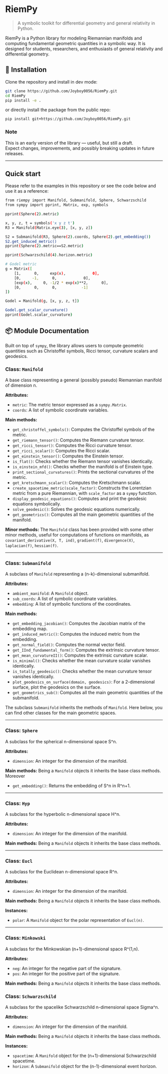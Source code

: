 # RiemPy

> A symbolic toolkit for differential geometry and general relativity in Python.

RiemPy is a Python library for modeling Riemannian manifolds and computing fundamental geometric quantities in a symbolic way. It is designed for students, researchers, and enthusiasts of general relativity and differential geometry.
## 🚀 Installation

Clone the repository and install in dev mode:

```bash
git clone https://github.com/Joyboy0056/RiemPy.git
cd RiemPy
pip install -e .
```
or directly install the package from the public repo:
```bash
pip install git+https://github.com/Joyboy0056/RiemPy.git
```

### Note
This is an early version of the library — useful, but still a draft.  
Expect changes, improvements, and possibly breaking updates in future releases.

---

## Quick start

Please refer to the examples in this repository or see the code below and use it as a reference:

```bash
from riempy import Manifold, Submanifold, Sphere, Schwarzschild
from sympy import pprint, Matrix, exp, symbols

pprint(Sphere(2).metric)

x, y, z, t = symbols('x y z t')
R3 = Manifold(Matrix.eye(3), [x, y, z])

S2 = Submanifold(R3, Sphere(2).coords, Sphere(2).get_embedding())
S2.get_induced_metric()
pprint(Sphere(2).metric==S2.metric)

pprint(Schwarzschild(4).horizon.metric)

# Godel metric
g = Matrix([
    [1,      0,     exp(x),            0],
    [0,     -1,      0,            0],
    [exp(x),     0, -1/2 * exp(x)**2,      0],
    [0,      0,      0,           -1]
])

Godel = Manifold(g, [x, y, z, t])

Godel.get_scalar_curvature()
pprint(Godel.scalar_curvature)
```

## 📦 Module Documentation

Built on top of `sympy`, the library allows users to compute geometric quantities such as Christoffel symbols, Ricci tensor, curvature scalars and geodesics.

### Class: `Manifold`

A base class representing a general (possibly pseudo) Riemannian manifold of dimension n.

**Attributes:**
- `metric`: The metric tensor expressed as a `sympy.Matrix`.
- `coords`: A list of symbolic coordinate variables.

**Main methods:**
- `get_christoffel_symbols()`: Computes the Christoffel symbols of the metric.
- `get_riemann_tensor()`: Computes the Riemann curvature tensor.
- `get_ricci_tensor()`: Computes the Ricci curvature tensor.
- `get_ricci_scalar()`: Computes the Ricci scalar.
- `get_einstein_tensor()`: Computes the Einstein tensor.
- `is_flat()`: Checks whether the Riemann tensor vanishes identically.
- `is_einstein_mfd()`: Checks whether the manifold is of Einstein type.
- `print_sectional_curvatures()`: Prints the sectional curvatures of the metric.
- `get_kretschmann_scalar()`: Computes the Kretschmann scalar.
- `create_spacetime_metric(scale_factor)`: Constructs the Lorentzian metric from a pure Riemannian, with `scale_factor` as a `sympy` function.
- `display_geodesic_equations()`: Computes and print the geodesic equations symbolically.
- `solve_geodesic()`: Solves the geodesic equations numerically.
- `get_geometrics()`: Computes all the main geometric quantities of the manifold.

**Minor methods:**
The `Manifold` class has been provided with some other minor methods, useful for computations of functions on manifolds, as `covariant_derivative(X, T, ind)`, `gradient(f)`, `divergence(X)`, `laplacian(f)`, `hessian(f)`.


---

### Class: `Submanifold`

A subclass of `Manifold` representing a (n-k)-dimensional submanifold.

**Attributes:**
- `ambient_manifold`: A `Manifold` object.
- `sub_coords`: A list of symbolic coordinate variables.
- `embedding`: A list of symbolic functions of the coordinates.

**Main methods:**
- `get_embedding_jacobian()`: Computes the Jacobian matrix of the embedding map.
- `get_induced_metric()`: Computes the induced metric from the embedding.
- `get_normal_field()`: Computes the normal vector field.
- `get_IInd_fundamental_form()`: Computes the extrinsic curvature tensor.
- `get_mean_curvatureII()`: Computes the extrinsic curvature scalar.
- `is_minimal()`: Checks whether the mean curvature scalar vanishes identically.
- `is_totally_geodesic()`: Checks whether the mean curvature tensor vanishes identically.
- `plot_geodesics_on_surface(domain, geodesics)`: For a 2-dimensional surface, plot the geodesics on the surface.
- `get_geometrics_sub()`: Computes all the main geometric quantities of the submanifold.

The subclass `Submanifold` inherits the methods of `Manifold`. 
Here below, you can find other classes for the main geometric spaces.

---

### Class: `Sphere`

A subclass for the spherical n-dimensional space S^n.

**Attributes:**
- `dimension`: An integer for the dimension of the manifold.

**Main methods:**
Being a `Manifold` objects it inherits the base class methods. Moreover
- `get_embedding()`: Returns the embedding of S^n in R^n+1.

---

### Class: `Hyp`

A subclass for the hyperbolic n-dimensional space H^n.

**Attributes:**
- `dimension`: An integer for the dimension of the manifold.

**Main methods:**
Being a `Manifold` objects it inherits the base class methods.


---

### Class: `Eucl`

A subclass for the Euclidean n-dimensional space R^n.

**Attributes:**
- `dimension`: An integer for the dimension of the manifold.

**Main methods:**
Being a `Manifold` objects it inherits the base class methods.

**Instances:**
- `polar`: A `Manifold` object for the polar representation of `Eucl(n)`.

---

### Class: `Minkowski`

A subclass for the Minkowskian (n+1)-dimensional space R^(1,n).

**Attributes:**
- `neg`: An integer for the negative part of the signature.
- `pos`: An integer for the positive part of the signature.

**Main methods:**
Being a `Manifold` objects it inherits the base class methods.


### Class: `Schwarzschild`

A subclass for the spacelike Schwarzschild n-dimensional space Sigma^n.

**Attributes:**
- `dimension`: An integer for the dimension of the manifold.

**Main methods:**
Being a `Manifold` objects it inherits the base class methods.

**Instances:**
- `spacetime`: A `Manifold` object for the (n+1)-dimensional Schwarzschild spacetime.
- `horizon`: A `Submanifold` object for the (n-1)-dimensional event horizon.




